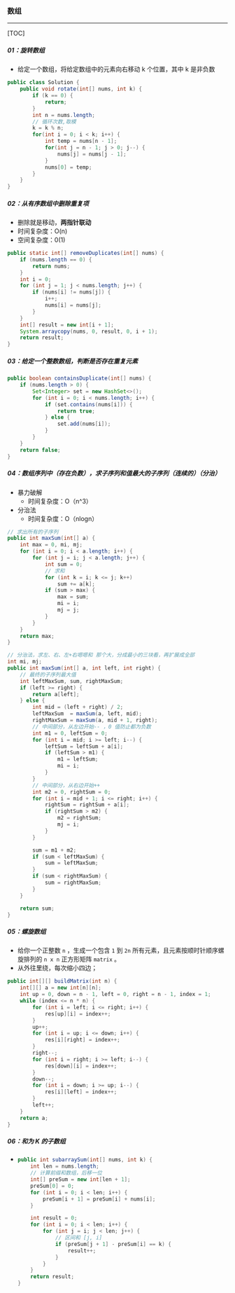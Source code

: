 ### 数组

------

[TOC]

##### 01：旋转数组

-  给定一个数组，将给定数组中的元素向右移动 k 个位置，其中 k 是非负数


```java
public class Solution {
    public void rotate(int[] nums, int k) {
        if (k == 0) {
            return;
        }
        int n = nums.length;
        // 循环次数,取模
        k = k % n;
        for(int i = 0; i < k; i++) {
            int temp = nums[n - 1];
            for(int j = n - 1; j > 0; j--) {
                nums[j] = nums[j - 1];
            }
            nums[0] = temp;
        }
    }
}
```

##### 02：从有序数组中删除重复项

- 删除就是移动，**两指针联动**
- 时间复杂度：O(n)
- 空间复杂度：0(1)

```java
public static int[] removeDuplicates(int[] nums) {
    if (nums.length == 0) {
        return nums;
    }
    int i = 0;
    for (int j = 1; j < nums.length; j++) {
        if (nums[i] != nums[j]) {
            i++;
            nums[i] = nums[j];
        }
    }
    int[] result = new int[i + 1];
    System.arraycopy(nums, 0, result, 0, i + 1);
    return result;
}
```

##### 03：给定一个整数数组，判断是否存在重复元素

```java
public boolean containsDuplicate(int[] nums) {
    if (nums.length > 0) {
        Set<Integer> set = new HashSet<>();
        for (int i = 0; i < nums.length; i++) {
            if (set.contains(nums[i])) {
                return true;
            } else {
                set.add(nums[i]);
            }
        }
    }
    return false;
}
```

##### 04：数组序列中（存在负数），求子序列和值最大的子序列（连续的）（分治）

- 暴力破解
  - 时间复杂度：O（n^3）
- 分治法
  - 时间复杂度：O（nlogn）

```java
// 求出所有的子序列
public int maxSum(int[] a) {
    int max = 0, mi, mj;
    for (int i = 0; i < a.length; i++) {
        for (int j = i; j < a.length; j++) {
            int sum = 0;
            // 求和
            for (int k = i; k <= j; k++)
                sum += a[k];
            if (sum > max) {
                max = sum;
                mi = i;
                mj = j;
            }
        }
    }
    return max;
}

// 分治法，求左、右、左+右嗯嗯和 那个大，分成最小的三块看，再扩展成全部
int mi, mj;
public int maxSum(int[] a, int left, int right) {
    // 最终的子序列最大值
    int leftMaxSum, sum, rightMaxSum;
    if (left >= right) {
        return a[left];
    } else {
        int mid = (left + right) / 2;
        leftMaxSum  = maxSum(a, left, mid);
        rightMaxSum = maxSum(a, mid + 1, right);
        // 中间部分，从左边开始-- ，0 值防止都为负数
        int m1 = 0, leftSum = 0;
        for (int i = mid; i >= left; i--) {
            leftSum = leftSum + a[i];
            if (leftSum > m1) {
                m1 = leftSum;
                mi = i;
            }
        }
        // 中间部分，从右边开始++
        int m2 = 0, rightSum = 0;
        for (int i = mid + 1; i <= right; i++) {
            rightSum = rightSum + a[i];
            if (rightSum > m2) {
                m2 = rightSum;
                mj = i;
            }
        }

        sum = m1 + m2;
        if (sum < leftMaxSum) {
            sum = leftMaxSum;
        }
        if (sum < rightMaxSum) {
            sum = rightMaxSum;
        }
    }

    return sum;
}
```

##### 05：螺旋数组

- 给你一个正整数 `n` ，生成一个包含 `1` 到 `2n` 所有元素，且元素按顺时针顺序螺旋排列的 `n x n` 正方形矩阵 `matrix` 。
- 从外往里绕，每次缩小四边；

```java
public int[][] buildMatrix(int n) {
    int[][] a = new int[n][n];
    int up = 0, down = n - 1, left = 0, right = n - 1, index = 1;
    while (index <= n * n) {
        for (int i = left; i <= right; i++) {
            res[up][i] = index++;
        }
        up++;
        for (int i = up; i <= down; i++) {
            res[i][right] = index++;
        }
        right--;
        for (int i = right; i >= left; i--) {
            res[down][i] = index++;
        }
        down--;
        for (int i = down; i >= up; i--) {
            res[i][left] = index++;
        }
        left++;
    }
    return a;
}
```

##### 06：和为 K 的子数组

- ```java
  public int subarraySum(int[] nums, int k) {
      int len = nums.length;
      // 计算前缀和数组，后移一位
      int[] preSum = new int[len + 1];
      preSum[0] = 0;
      for (int i = 0; i < len; i++) {
          preSum[i + 1] = preSum[i] + nums[i];
      }
  
      int result = 0;
      for (int i = 0; i < len; i++) {
          for (int j = i; j < len; j++) {
              // 区间和 [j, i]
              if (preSum[j + 1] - preSum[i] == k) {
                  result++;
              }
          }
      }
      return result;
  }
  ```

  

